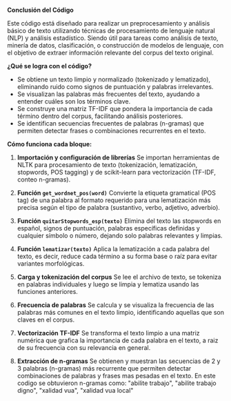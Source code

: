 **Conclusión del Código**

Este código está diseñado para realizar un preprocesamiento y análisis básico de texto utilizando técnicas de procesamiento de lenguaje natural (NLP) y análisis estadístico. Siendo útil para tareas como análisis de texto, minería de datos, clasificación, o construcción de modelos de lenguaje, con el objetivo de extraer información relevante del corpus del texto original. 

**¿Qué se logra con el código?**

* Se obtiene un texto limpio y normalizado (tokenizado y lematizado), eliminando ruido como signos de puntuación y palabras irrelevantes.
* Se visualizan las palabras más frecuentes del texto, ayudando a entender cuáles son los términos clave.
* Se construye una matriz TF-IDF que pondera la importancia de cada término dentro del corpus, facilitando análisis posteriores.
* Se identifican secuencias frecuentes de palabras (n-gramas) que permiten detectar frases o combinaciones recurrentes en el texto.

**Cómo funciona cada bloque:**

1. **Importación y configuración de librerías**
   Se importan herramientas de NLTK para procesamiento de texto (tokenización, lematización, stopwords, POS tagging) y de scikit-learn para vectorización (TF-IDF, conteo n-gramas).

2. **Función `get_wordnet_pos(word)`**
   Convierte la etiqueta gramatical (POS tag) de una palabra al formato requerido para una lematización más precisa según el tipo de palabra (sustantivo, verbo, adjetivo, adverbio).

3. **Función `quitarStopwords_esp(texto)`**
   Elimina del texto las stopwords en español, signos de puntuación, palabras específicas definidas y cualquier símbolo o número, dejando solo palabras relevantes y limpias.

4. **Función `lematizar(texto)`**
   Aplica la lematización a cada palabra del texto, es decir, reduce cada término a su forma base o raíz para evitar variantes morfológicas.

5. **Carga y tokenización del corpus**
   Se lee el archivo de texto, se tokeniza en palabras individuales y luego se limpia y lematiza usando las funciones anteriores.

6. **Frecuencia de palabras**
   Se calcula y se visualiza la frecuencia de las palabras más comunes en el texto limpio, identificando aquellas que son claves en el corpus.

7. **Vectorización TF-IDF**
   Se transforma el texto limpio a una matriz numérica que grafica la importancia de cada palabra en el texto, a raiz de su frecuencia con su relevancia en general.

8. **Extracción de n-gramas**
   Se obtienen y muestran las secuencias de 2 y 3 palabras (n-gramas) más recurrente que permiten detectar combinaciones de palabras y frases mas pesadas en el texto.
   En este codigo se obtuvieron n-gramas como:
   "abilite trabajo", "abilite trabajo digno", "xalidad vua", "xalidad vua local"